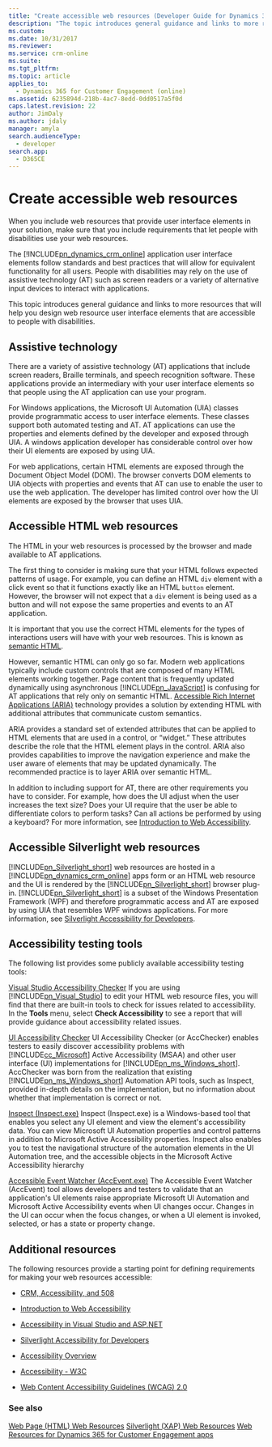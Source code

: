 ```yaml
---
title: "Create accessible web resources (Developer Guide for Dynamics 365 for Customer Engagement apps) | MicrosoftDocs"
description: "The topic introduces general guidance and links to more resources that will help you design web resource user interface elements that are accessible to people with disabilities."
ms.custom:
ms.date: 10/31/2017
ms.reviewer:
ms.service: crm-online
ms.suite:
ms.tgt_pltfrm:
ms.topic: article
applies_to:
  - Dynamics 365 for Customer Engagement (online)
ms.assetid: 6235894d-218b-4ac7-8edd-0dd0517a5f0d
caps.latest.revision: 22
author: JimDaly
ms.author: jdaly
manager: amyla
search.audienceType:
  - developer
search.app:
  - D365CE
---
```

# Create accessible web resources

When you include web resources that provide user interface elements in your solution, make sure that you include requirements that let people with disabilities use your web resources.

 The [!INCLUDE[pn_dynamics_crm_online](../includes/pn-dynamics-crm-online.md)] application user interface elements follow standards and best practices that will allow for equivalent functionality for all users. People with disabilities may rely on the use of assistive technology (AT) such as screen readers or a variety of alternative input devices to interact with applications.

 This topic introduces general guidance and links to more resources that will help you design web resource user interface elements that are accessible to people with disabilities.

<a name="BKMK_AT"></a>
## Assistive technology
 There are a variety of assistive technology (AT) applications that include screen readers, Braille terminals, and speech recognition software. These applications provide an intermediary with your user interface elements so that people using the AT application can use your program.

 For Windows applications, the Microsoft UI Automation (UIA) classes provide programmatic access to user interface elements. These classes support both automated testing and AT. AT applications can use the properties and elements defined by the developer and exposed through UIA. A windows application developer has considerable control over how their UI elements are exposed by using UIA.

 For web applications, certain HTML elements are exposed through the Document Object Model (DOM). The browser converts DOM elements to UIA objects with properties and events that AT can use to enable the user to use the web application. The developer has limited control over how the UI elements are exposed by the browser that uses UIA.

<a name="BKMK_HTMLWebResources"></a>
## Accessible HTML web resources
 The HTML in your web resources is processed by the browser and made available to AT applications.

 The first thing to consider is making sure that your HTML follows expected patterns of usage. For example, you can define an HTML `div` element with a click event so that it functions exactly like an HTML `button` element. However, the browser will not expect that a `div` element is being used as a button and will not expose the same properties and events to an AT application.

 It is important that you use the correct HTML elements for the types of interactions users will have with your web resources. This is known as [semantic HTML](https://msdn.microsoft.com/gg671917.aspx).

 However, semantic HTML can only go so far. Modern web applications typically include custom controls that are composed of many HTML elements working together. Page content that is frequently updated dynamically using asynchronous [!INCLUDE[pn_JavaScript](../includes/pn-javascript.md)] is confusing for AT applications that rely only on semantic HTML. [Accessible Rich Internet Applications (ARIA)](https://msdn.microsoft.com/gg671918.aspx) technology provides a solution by extending HTML with additional attributes that communicate custom semantics.

 ARIA provides a standard set of extended attributes that can be applied to HTML elements that are used in a control, or “widget.” These attributes describe the role that the HTML element plays in the control. ARIA also provides capabilities to improve the navigation experience and make the user aware of elements that may be updated dynamically. The recommended practice is to layer ARIA over semantic HTML.

 In addition to including support for AT, there are other requirements you have to consider. For example, how does the UI adjust when the user increases the text size? Does your UI require that the user be able to differentiate colors to perform tasks? Can all actions be performed by using a keyboard? For more information, see [Introduction to Web Accessibility](https://msdn.microsoft.com/windows/gg671915).

<a name="BKMK_SilverlightWebResources"></a>
## Accessible Silverlight web resources
 [!INCLUDE[pn_Silverlight_short](../includes/pn-silverlight-short.md)] web resources are hosted in a [!INCLUDE[pn_dynamics_crm_online](../includes/pn-dynamics-crm-online.md)] apps form or an HTML web resource and the UI is rendered by the [!INCLUDE[pn_Silverlight_short](../includes/pn-silverlight-short.md)] browser plug-in. [!INCLUDE[pn_Silverlight_short](../includes/pn-silverlight-short.md)] is a subset of the Windows Presentation Framework (WPF) and therefore programmatic access and AT are exposed by using UIA that resembles WPF windows applications. For more information, see [Silverlight Accessibility for Developers](https://msdn.microsoft.com/windows/gg591270).

<a name="BKMK_AccessiblityTestingTools"></a>
## Accessibility testing tools
 The following list provides some publicly available accessibility testing tools:

 [Visual Studio Accessibility Checker](https://msdn.microsoft.com/library/ms228004)
 If you are using [!INCLUDE[pn_Visual_Studio](../includes/pn-visual-studio.md)] to edit your HTML web resource files, you will find that there are built-in tools to check for issues related to accessibility. In the **Tools** menu, select **Check Accessibility** to see a report that will provide guidance about accessibility related issues.

 [UI Accessibility Checker](http://acccheck.codeplex.com/)
 UI Accessibility Checker (or AccChecker) enables testers to easily discover accessibility problems with [!INCLUDE[cc_Microsoft](../includes/cc-microsoft.md)] Active Accessibility (MSAA) and other user interface (UI) implementations for [!INCLUDE[pn_ms_Windows_short](../includes/pn-ms-windows-short.md)]. AccChecker was born from the realization that existing [!INCLUDE[pn_ms_Windows_short](../includes/pn-ms-windows-short.md)] Automation API tools, such as Inspect, provided in-depth details on the implementation, but no information about whether that implementation is correct or not.

 [Inspect (Inspect.exe)](https://msdn.microsoft.com/library/windows/desktop/dd318521\(v=vs.85\).aspx)
 Inspect (Inspect.exe) is a Windows-based tool that enables you select any UI element and view the element's accessibility data. You can view Microsoft UI Automation properties and control patterns in addition to Microsoft Active Accessibility properties. Inspect also enables you to test the navigational structure of the automation elements in the UI Automation tree, and the accessible objects in the Microsoft Active Accessibility hierarchy

 [Accessible Event Watcher (AccEvent.exe)](https://msdn.microsoft.com/library/windows/desktop/dd317979\(v=vs.85\).aspx)
 The Accessible Event Watcher (AccEvent) tool allows developers and testers to validate that an application's UI elements raise appropriate Microsoft UI Automation and Microsoft Active Accessibility events when UI changes occur. Changes in the UI can occur when the focus changes, or when a UI element is invoked, selected, or has a state or property change.

<a name="BKMK_AdditionalResources"></a>
## Additional resources
 The following resources provide a starting point for defining requirements for making your web resources accessible:

-   [CRM, Accessibility, and 508](https://blogs.msdn.com/b/devkeydet/archive/2013/01/29/crm-accessibility-and-508.aspx)

-   [Introduction to Web Accessibility](https://msdn.microsoft.com/windows/gg671915)

-   [Accessibility in Visual Studio and ASP.NET](https://msdn.microsoft.com/library/ms228004)

-   [Silverlight Accessibility for Developers](https://msdn.microsoft.com/windows/gg591270)

-   [Accessibility Overview](https://msdn.microsoft.com/windows/bb735024.aspx)

-   [Accessibility - W3C](http://www.w3.org/standards/webdesign/accessibility)

-   [Web Content Accessibility Guidelines (WCAG) 2.0](http://www.w3.org/TR/WCAG20/)

### See also
 [Web Page (HTML) Web Resources](webpage-html-web-resources.md)
 [Silverlight (XAP) Web Resources](silverlight-xap-web-resources.md)
 [Web Resources for Dynamics 365 for Customer Engagement apps](web-resources.md)
